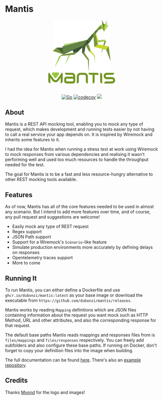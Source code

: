 # Mantis

<div align="center">
  <img src="docs/docs/img/logo.svg" width="190">
  <br/>
  <img src="docs/docs/img/name.svg" width="220">
</div>

<br/> 

 <div align="center">

 [![Go](https://github.com/dubonzi/mantis/actions/workflows/go-test.yml/badge.svg)](https://github.com/dubonzi/mantis/actions/workflows/go-test.yml) 
 [![codecov](https://codecov.io/gh/dubonzi/mantis/graph/badge.svg?token=OJ97WK5VJJ)](https://codecov.io/gh/dubonzi/mantis)
[![](https://img.shields.io/badge/Docs-%F0%9F%93%9A-azure)](https://dubonzi.github.io/mantis)

 </div>


## About

Mantis is a REST API mocking tool, enabling you to mock any type of request, which makes development and running tests easier by not having to call a real service your app depends on. It is inspired by Wiremock and inherits some features to it.

I had the idea for Mantis when running a stress test at work using Wiremock to mock responses from various dependencies and realising it wasn't performing well and used too much resources to handle the throughput needed for the test.

The goal for Mantis is to be a fast and less resource-hungry alternative to other REST mocking tools available.

## Features

As of now, Mantis has all of the core features needed to be used in almost any scenario. But I intend to add more features over time, and of course, any pull request and suggestions are welcome!

- Easily mock any type of REST request
- Regex support
- JSON Path support
- Support for a Wiremock's `Scenario`-like feature
- Simulate production environments more accurately by defining delays on responses
- Opentelemetry traces support
- More to come

## Running It

To run Mantis, you can either define a Dockerfile and use `ghcr.io/dubonzi/mantis:latest` as your base image or download the executable from `https://github.com/dubonzi/mantis/releases`.

Mantis works by reading `Mapping` definitions which are JSON files containing information about the request you want mock such as HTTP Method, URL and other attributes, and also the corresponding response for that request. 

The default base paths Mantis reads mappings and responses files from is `files/mappings` and `files/responses` respectively. You can freely add subfolders and also configure these base paths. If running on Docker, don't forget to copy your definition files into the image when building.

The full documentation can be found [here](https://dubonzi.github.io/mantis). There's also an [example repository](https://github.com/dubonzi/mantis-example).

## Credits

Thanks [Myond](https://instagram.com/bymyond) for the logo and images!
